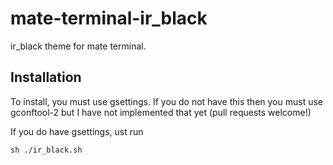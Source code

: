 mate-terminal-ir_black
========================

ir_black theme for mate terminal.

Installation
------------

To install, you must use gsettings. If you do not have this then you must use gconftool-2 but I have not implemented that yet (pull requests welcome!)

If you do have gsettings, ust run 

```
sh ./ir_black.sh
```

